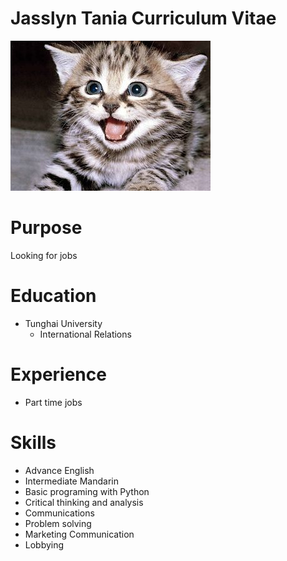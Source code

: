 # Jasslyn Tania Curriculum Vitae

![](cat.jpg)

# Purpose

Looking for jobs

# Education

- Tunghai University
    - International Relations

# Experience

- Part time jobs

# Skills

- Advance English
- Intermediate Mandarin
- Basic programing with Python
- Critical thinking and analysis
- Communications
- Problem solving
- Marketing Communication
- Lobbying
